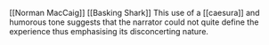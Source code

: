 [[Norman MacCaig]] [[Basking Shark]]
This use of a [[caesura]] and humorous tone suggests that the narrator could not quite define the experience thus emphasising its disconcerting nature. 